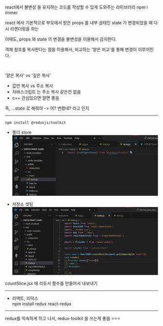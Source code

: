 


react에서 불변성 을 유지하는 코드를 작성할 수 있게 도와주는 라이브러리
npm i immer 

react 에서 기본적으로 부모에서 받은 props 를 내부 상태인 state 가 변경되었을 때 
다시 리렌더링을 하는 

이때도, props 와 state 의 변경을 불변성을 이용해서 감지한다. 

객체 참조를 복사한다는 점을 이용해서, 비교하는 '얕은 비교'를 통해 변경이 이루어진다. 

<br>

'얕은 복사' vs '깊은 복사' 
- 값만 복사 vs 주소 복사 
- 자바스크립트 는 주소 복사 같은건 없음 
- c++ 관심있으면 알면 좋음 


즉, 
...state 로 해줘야 -> 어? 변했네? 라고 인지

---



```
npm install @reduxjs/toolkit
```

- 폴더 store 
![Alt text](image.png)


- 저장소 셋팅 
![Alt text](image-1.png)


countSlice.jsx 에 리듀서 함수를 만들어서 내보내기 


---

- 리액트, 리덕스  
npm install redux react-redux 

---

redux를 익숙하게 하고 나서, redux-toolkit 을 쓰는게 좋음 ⭐⭐⭐



